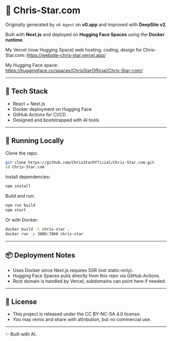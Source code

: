 # 🪽 Chris-Star.com

Originally generated by `v0 Agent` on **v0.app** and improved with **DeepSite v2**.

Built with **Next.js** and deployed on **Hugging Face Spaces** using the **Docker runtime**.

My Vercel (now Hugging Space) web hosting, coding, design for Chris-Star.com: https://website-chris-star.vercel.app/

My Hugging Face space: https://huggingface.co/spaces/ChrisStarOfficial/Chris-Star-com/

---

## 🔧 Tech Stack
- React + Next.js  
- Docker deployment on Hugging Face  
- GitHub Actions for CI/CD
- Designed and bootstrapped with AI tools  

---

## 🚀 Running Locally

Clone the repo:

```bash
git clone https://github.com/ChrisStarOfficial/Chris-Star.com.git
cd Chris-Star.com
```

Install dependencies:

```bash
npm install
```

Build and run:

```bash
npm run build
npm start
```

Or with Docker:

```bash
docker build -t chris-star .
docker run -p 3000:7860 chris-star
```

---

## 📦 Deployment Notes

- Uses Docker since Next.js requires SSR (not static-only).
- Hugging Face Spaces pulls directly from this repo via GitHub Actions.
- Root domain is handled by Vercel; subdomains can point here if needed.

---

## 📜 License

- This project is released under the CC BY-NC-SA 4.0 license.
- You may remix and share with attribution, but no commercial use.

---

✨ Built with AI.